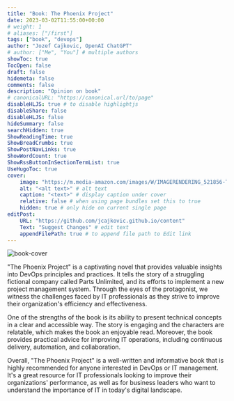 ```yaml
---
title: "Book: The Phoenix Project"
date: 2023-03-02T11:55:00+00:00
# weight: 1
# aliases: ["/first"]
tags: ["book", "devops"]
author: "Jozef Cajkovic, OpenAI ChatGPT"
# author: ["Me", "You"] # multiple authors
showToc: true
TocOpen: false
draft: false
hidemeta: false
comments: false
description: "Opinion on book"
# canonicalURL: "https://canonical.url/to/page"
disableHLJS: true # to disable highlightjs
disableShare: false
disableHLJS: false
hideSummary: false
searchHidden: true
ShowReadingTime: true
ShowBreadCrumbs: true
ShowPostNavLinks: true
ShowWordCount: true
ShowRssButtonInSectionTermList: true
UseHugoToc: true
cover:
    image: "https://m.media-amazon.com/images/W/IMAGERENDERING_521856-T1/images/I/81ZMvLDtmIL.jpg" # image path/url
    alt: "<alt text>" # alt text
    caption: "<text>" # display caption under cover
    relative: false # when using page bundles set this to true
    hidden: true # only hide on current single page
editPost:
    URL: "https://github.com/jcajkovic.github.io/content"
    Text: "Suggest Changes" # edit text
    appendFilePath: true # to append file path to Edit link
---
```


![book-cover](https://m.media-amazon.com/images/W/IMAGERENDERING_521856-T1/images/I/81ZMvLDtmIL.jpg)

"The Phoenix Project" is a captivating novel that provides valuable insights into DevOps principles and practices. It tells the story of a struggling fictional company called Parts Unlimited, and its efforts to implement a new project management system. Through the eyes of the protagonist, we witness the challenges faced by IT professionals as they strive to improve their organization's efficiency and effectiveness.

One of the strengths of the book is its ability to present technical concepts in a clear and accessible way. The story is engaging and the characters are relatable, which makes the book an enjoyable read. Moreover, the book provides practical advice for improving IT operations, including continuous delivery, automation, and collaboration.

Overall, "The Phoenix Project" is a well-written and informative book that is highly recommended for anyone interested in DevOps or IT management. It's a great resource for IT professionals looking to improve their organizations' performance, as well as for business leaders who want to understand the importance of IT in today's digital landscape.